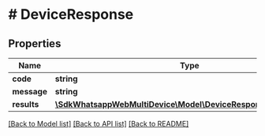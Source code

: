 # # DeviceResponse

## Properties

Name | Type | Description | Notes
------------ | ------------- | ------------- | -------------
**code** | **string** |  | [optional]
**message** | **string** |  | [optional]
**results** | [**\SdkWhatsappWebMultiDevice\Model\DeviceResponseResultsInner[]**](DeviceResponseResultsInner.md) |  | [optional]

[[Back to Model list]](../../README.md#models) [[Back to API list]](../../README.md#endpoints) [[Back to README]](../../README.md)

